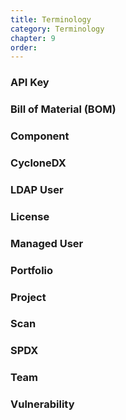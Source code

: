 ```yaml
---
title: Terminology
category: Terminology
chapter: 9
order:
---
```



### API Key

### Bill of Material (BOM)

### Component

### CycloneDX

### LDAP User

### License

### Managed User

### Portfolio

### Project

### Scan

### SPDX

### Team

### Vulnerability

